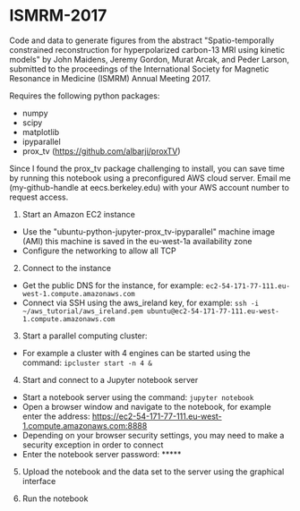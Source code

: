 # ISMRM-2017
Code and data to generate figures from the abstract "Spatio-temporally constrained reconstruction for hyperpolarized carbon-13 MRI using kinetic models" by John Maidens, Jeremy Gordon, Murat Arcak, and Peder Larson, submitted to the proceedings of the International Society for Magnetic Resonance in Medicine (ISMRM) Annual Meeting 2017.

Requires the following python packages:
* numpy
* scipy
* matplotlib
* ipyparallel
* prox_tv (https://github.com/albarji/proxTV)

Since I found the prox_tv package challenging to install, you can save time by running this notebook using a preconfigured AWS cloud server. Email me (my-github-handle at eecs.berkeley.edu) with your AWS account number to request access. 

1) Start an Amazon EC2 instance 
* Use the "ubuntu-python-jupyter-prox_tv-ipyparallel" machine image (AMI) 
             this machine is saved in the eu-west-1a availability zone 
* Configure the networking to allow all TCP 

2) Connect to the instance 
* Get the public DNS for the instance, for example: 
      `ec2-54-171-77-111.eu-west-1.compute.amazonaws.com`
* Connect via SSH using the aws_ireland key, for example: 
      `ssh -i ~/aws_tutorial/aws_ireland.pem ubuntu@ec2-54-171-77-111.eu-west-1.compute.amazonaws.com`

3) Start a parallel computing cluster: 
* For example a cluster with 4 engines can be started using the command: 
      `ipcluster start -n 4 &`

4) Start and connect to a Jupyter notebook server
* Start a notebook server using the command:
             `jupyter notebook `
* Open a browser window and navigate to the notebook, for example enter the address:
             https://ec2-54-171-77-111.eu-west-1.compute.amazonaws.com:8888
* Depending on your browser security settings, you may need to make a security exception in order to connect
* Enter the notebook server password: *****

5) Upload the notebook and the data set to the server using the graphical interface 

6) Run the notebook 
